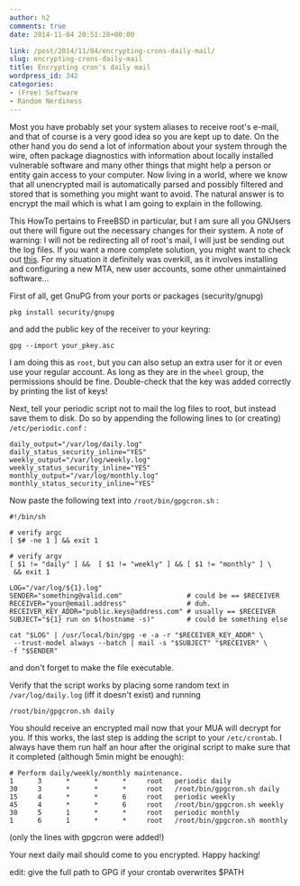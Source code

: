 ```yaml
---
author: h2
comments: true
date: 2014-11-04 20:51:28+00:00

link: /post/2014/11/04/encrypting-crons-daily-mail/
slug: encrypting-crons-daily-mail
title: Encrypting cron's daily mail
wordpress_id: 342
categories:
- (Free) Software
- Random Nerdiness
---
```


Most you have probably set your system aliases to receive root's e-mail, and that of course is a very good idea so you are kept up to date. On the other hand you do send a lot of information about your system through the wire, often package diagnostics with information about locally installed vulnerable software and many other things that might help a person or entity gain access to your computer. Now living in a world, where we know that all unencrypted mail is automatically parsed and possibly filtered and stored that is something you might want to avoid. The natural answer is to encrypt the mail which is what I am going to explain in the following.

<!-- more -->

This HowTo pertains to FreeBSD in particular, but I am sure all you GNUsers out there will figure out the necessary changes for their system. A note of warning: I will not be redirecting all of root's mail, I will just be sending out the log files. If you want a more complete solution, you might want to check out [this](http://andsk.se/2014/09/17/encrypting-and-forwarding-local-email-to-an-external-email-address/). For my situation it definitely was overkill, as it involves installing and configuring a new MTA, new user accounts, some other unmaintained software…

First of all, get GnuPG from your ports or packages (security/gnupg) 
    
    pkg install security/gnupg

and add the public key of the receiver to your keyring: 
    
    gpg --import your_pkey.asc

I am doing this as `root`, but you can also setup an extra user for it or even use your regular account. As long as they are in the `wheel` group, the permissions should be fine. Double-check that the key was added correctly by printing the list of keys!

Next, tell your periodic script not to mail the log files to root, but instead save them to disk. Do so by appending the following lines to (or creating) `/etc/periodic.conf` :

    
    daily_output="/var/log/daily.log"
    daily_status_security_inline="YES"
    weekly_output="/var/log/weekly.log"
    weekly_status_security_inline="YES"
    monthly_output="/var/log/monthly.log"
    monthly_status_security_inline="YES"



Now paste the following text into `/root/bin/gpgcron.sh` :

    
    #!/bin/sh
    
    # verify argc
    [ $# -ne 1 ] && exit 1
    
    # verify argv
    [ $1 != "daily" ] &&  [ $1 != "weekly" ] && [ $1 != "monthly" ] \
     && exit 1
    
    LOG="/var/log/${1}.log"
    SENDER="something@valid.com"                # could be == $RECEIVER
    RECEIVER="your@email.address"               # duh.
    RECEIVER_KEY_ADDR="public.keys@address.com" # usually == $RECEIVER
    SUBJECT="${1} run on $(hostname -s)"        # could be something else
    
    cat "$LOG" | /usr/local/bin/gpg -e -a -r "$RECEIVER_KEY_ADDR" \
     --trust-model always --batch | mail -s "$SUBJECT" "$RECEIVER" \
    -f "$SENDER"


and don't forget to make the file executable. 

Verify that the script works by placing some random text in `/var/log/daily.log` (iff it doesn't exist) and running 

    
    /root/bin/gpgcron.sh daily


You should receive an encrypted mail now that your MUA will decrypt for you. If this works, the last step is adding the script to your `/etc/crontab`. I always have them run half an hour after the original script to make sure that it completed (although 5min might be enough):

    
    # Perform daily/weekly/monthly maintenance.
    1      3      *      *      *     root   periodic daily
    30     3      *      *      *     root   /root/bin/gpgcron.sh daily
    15     4      *      *      6     root   periodic weekly
    45     4      *      *      6     root   /root/bin/gpgcron.sh weekly
    30     5      1      *      *     root   periodic monthly
    1      6      1      *      *     root   /root/bin/gpgcron.sh monthly


(only the lines with gpgcron were added!)

Your next daily mail should come to you encrypted. Happy hacking!

edit: give the full path to GPG if your crontab overwrites $PATH
